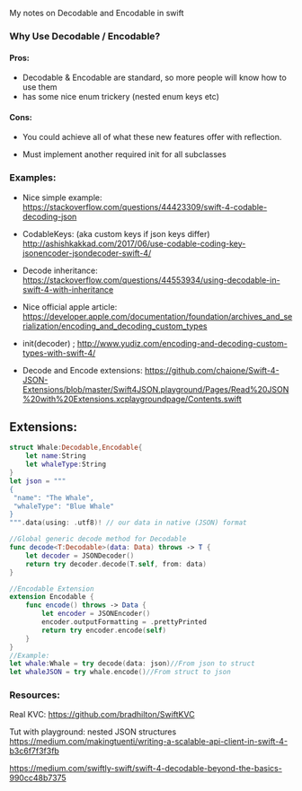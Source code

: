 My notes on Decodable and Encodable in swift<!--more-->

### Why Use Decodable / Encodable?

#### Pros:

- Decodable & Encodable are standard, so more people will know how to use them
- has some nice enum trickery (nested enum keys etc)

#### Cons:

- You could achieve all of what these new features offer with reflection.

- Must implement another required init for all subclasses

### Examples:
- Nice simple example: https://stackoverflow.com/questions/44423309/swift-4-codable-decoding-json

- CodableKeys: (aka custom keys if json keys differ) http://ashishkakkad.com/2017/06/use-codable-coding-key-jsonencoder-jsondecoder-swift-4/

- Decode inheritance: https://stackoverflow.com/questions/44553934/using-decodable-in-swift-4-with-inheritance

- Nice official apple article: https://developer.apple.com/documentation/foundation/archives_and_serialization/encoding_and_decoding_custom_types

- init(decoder) ; http://www.yudiz.com/encoding-and-decoding-custom-types-with-swift-4/

- Decode and Encode extensions: https://github.com/chaione/Swift-4-JSON-Extensions/blob/master/Swift4JSON.playground/Pages/Read%20JSON%20with%20Extensions.xcplaygroundpage/Contents.swift

## Extensions:

```swift
struct Whale:Decodable,Encodable{
	let name:String
	let whaleType:String
}
let json = """
{
 "name": "The Whale",
 "whaleType": "Blue Whale"
}
""".data(using: .utf8)! // our data in native (JSON) format

//Global generic decode method for Decodable
func decode<T:Decodable>(data: Data) throws -> T {
	let decoder = JSONDecoder()
	return try decoder.decode(T.self, from: data)
}

//Encodable Extension
extension Encodable {
    func encode() throws -> Data {
        let encoder = JSONEncoder()
        encoder.outputFormatting = .prettyPrinted
        return try encoder.encode(self)
    }
}
//Example:
let whale:Whale = try decode(data: json)//From json to struct
let whaleJSON = try whale.encode()//From struct to json

```

### Resources:

Real KVC: https://github.com/bradhilton/SwiftKVC

Tut with playground: nested JSON structures
https://medium.com/makingtuenti/writing-a-scalable-api-client-in-swift-4-b3c6f7f3f3fb

https://medium.com/swiftly-swift/swift-4-decodable-beyond-the-basics-990cc48b7375
